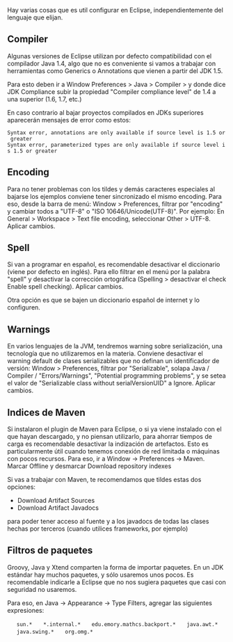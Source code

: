 Hay varias cosas que es util configurar en Eclipse, independientemente del lenguaje que elijan.

Compiler
--------

Algunas versiones de Eclipse utilizan por defecto compatibilidad con el compilador Java 1.4, algo que no es conveniente si vamos a trabajar con herramientas como Generics o Annotations que vienen a partir del JDK 1.5.

Para esto deben ir a Window Preferences &gt; Java &gt; Compiler &gt; y donde dice JDK Compliance subir la propiedad "Compiler compliance level" de 1.4 a una superior (1.6, 1.7, etc.)

En caso contrario al bajar proyectos compilados en JDKs superiores aparecerán mensajes de error como estos:

`Syntax error, annotations are only available if source level is 1.5 or greater`
`Syntax error, parameterized types are only available if source level is 1.5 or greater`

Encoding
--------

Para no tener problemas con los tildes y demás caracteres especiales al bajarse los ejemplos conviene tener sincronizado el mismo encoding. Para eso, desde la barra de menú: Window &gt; Preferences, filtrar por "encoding" y cambiar todos a "UTF-8" o "ISO 10646/Unicode(UTF-8)". Por ejemplo: En General &gt; Workspace &gt; Text file encoding, seleccionar Other &gt; UTF-8. Aplicar cambios.

Spell
-----

Si van a programar en español, es recomendable desactivar el diccionario (viene por defecto en inglés). Para ello filtrar en el menú por la palabra "spell" y desactivar la corrección ortográfica (Spelling &gt; desactivar el check Enable spell checking). Aplicar cambios.

Otra opción es que se bajen un diccionario español de internet y lo configuren.

Warnings
--------

En varios lenguajes de la JVM, tendremos warning sobre serialización, una tecnología que no utilizaremos en la materia. Conviene desactivar el warning default de clases serializables que no definan un identificador de versión: Window &gt; Preferences, filtrar por "Serializable", solapa Java / Compiler / "Errors/Warnings", "Potential programming problems", y se setea el valor de "Serializable class without serialVersionUID" a Ignore. Aplicar cambios.

Indices de Maven
----------------

Si instalaron el plugin de Maven para Eclipse, o si ya viene instalado con el que hayan descargado, y no piensan utilizarlo, para ahorrar tiempos de carga es recomendable desactivar la indización de artefactos. Esto es particularmente útil cuando tenemos conexión de red limitada o máquinas con pocos recursos. Para eso, ir a Window -&gt; Preferences -&gt; Maven. Marcar Offline y desmarcar Download repository indexes

Si vas a trabajar con Maven, te recomendamos que tildes estas dos opciones:

-   Download Artifact Sources
-   Download Artifact Javadocs

para poder tener acceso al fuente y a los javadocs de todas las clases hechas por terceros (cuando utilices frameworks, por ejemplo)

Filtros de paquetes
-------------------

Groovy, Java y Xtend comparten la forma de importar paquetes. En un JDK estándar hay muchos paquetes, y sólo usaremos unos pocos. Es recomendable indicarle a Eclipse que no nos sugiera paquetes que casi con seguridad no usaremos.

Para eso, en Java -&gt; Appearance -&gt; Type Filters, agregar las siguientes expresiones:

`   sun.*`
`   *.internal.*`
`   edu.emory.mathcs.backport.*`
`   java.awt.*`
`   java.swing.*`
`   org.omg.*`

